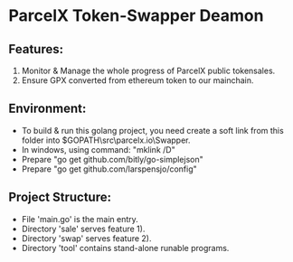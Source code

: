 # ParcelX Token-Swapper Deamon

## Features:
1. Monitor & Manage the whole progress of ParcelX public tokensales.
2. Ensure GPX converted from ethereum token to our mainchain.

## Environment:
+  To build & run this golang project, you need create a soft link from this folder into $GOPATH\src\parcelx.io\Swapper.
+  In windows, using command: "mklink /D"
+  Prepare "go get github.com/bitly/go-simplejson"
+  Prepare "go get github.com/larspensjo/config"

## Project Structure:
*  File 'main.go' is the main entry. 
*  Directory 'sale' serves feature 1). 
*  Directory 'swap' serves feature 2).
*  Directory 'tool' contains stand-alone runable programs.

